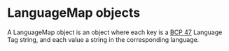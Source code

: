 # LanguageMap objects

A LanguageMap object is an object where each key is a [BCP 47](http://tools.ietf.org/html/bcp47) Language Tag string, and each value a string in the corresponding language.
